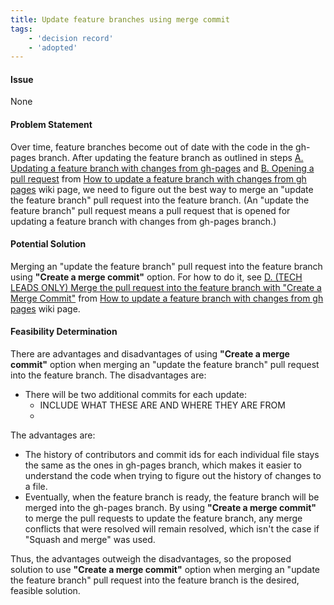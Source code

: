 ```yaml
---
title: Update feature branches using merge commit
tags:
    - 'decision record'
    - 'adopted'
---
```


#### Issue

None

#### Problem Statement

Over time, feature branches become out of date with the code in the gh-pages branch. After updating the feature branch as outlined in steps [A. Updating a feature branch with changes from gh-pages](https://github.com/hackforla/website/wiki/How-to-update-a-feature-branch-with-changes-from-gh-pages#a-updating-a-feature-branch-with-changes-from-gh-pages) and [B. Opening a pull request](https://github.com/hackforla/website/wiki/How-to-update-a-feature-branch-with-changes-from-gh-pages#b-opening-a-pull-request) from [How to update a feature branch with changes from gh pages](https://github.com/hackforla/website/wiki/How-to-update-a-feature-branch-with-changes-from-gh-pages) wiki page, we need to figure out the best way to merge an "update the feature branch" pull request into the feature branch. (An "update the feature branch" pull request means a pull request that is opened for updating a feature branch with changes from gh-pages branch.)

#### Potential Solution

Merging an "update the feature branch" pull request into the feature branch using **"Create a merge commit"** option. For how to do it, see [D. (TECH LEADS ONLY) Merge the pull request into the feature branch with "Create a Merge Commit"](https://github.com/hackforla/website/wiki/How-to-update-a-feature-branch-with-changes-from-gh-pages#d-tech-leads-only-merge-the-pull-request-into-the-feature-branch-with-create-a-merge-commit) from [How to update a feature branch with changes from gh pages](https://github.com/hackforla/website/wiki/How-to-update-a-feature-branch-with-changes-from-gh-pages) wiki page.

#### Feasibility Determination

There are advantages and disadvantages of using **"Create a merge commit"** option when merging an "update the feature branch" pull request into the feature branch.
The disadvantages are:

- There will be two additional commits for each update:
    - INCLUDE WHAT THESE ARE AND WHERE THEY ARE FROM
  -

The advantages are:

- The history of contributors and commit ids for each individual file stays the same as the ones in gh-pages branch, which makes it easier to understand the code when trying to figure out the history of changes to a file.
- Eventually, when the feature branch is ready, the feature branch will be merged into the gh-pages branch. By using **"Create a merge commit"** to merge the pull requests to update the feature branch, any merge conflicts that were resolved will remain resolved, which isn't the case if "Squash and merge" was used.

Thus, the advantages outweigh the disadvantages, so the proposed solution to use **"Create a merge commit"** option when merging an "update the feature branch" pull request into the feature branch is the desired, feasible solution.
